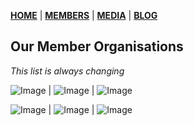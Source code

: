 [**HOME**](https://springblock.github.io/website/) | [**MEMBERS**](https://springblock.github.io/website/members/) | [**MEDIA**](https://springblock.github.io/website/media/) | [**BLOG**](https://springblock.github.io/website/blog/)

## Our Member Organisations

_This list is always changing_

![Image](https://springblock.github.io/website/logos/BOWMANS.PNG) | ![Image](https://springblock.github.io/website/logos/BankservAfrica.png) | ![Image](https://springblock.github.io/website/logos/Capitec_Bank_Logo.png)

![Image](https://springblock.github.io/website/logos/Citadel-logo.jpg) | ![Image](https://springblock.github.io/website/logos/DA_Logo_Final_2017.jpg) | ![Image](https://springblock.github.io/website/logos/FirstRand-logo.png)

